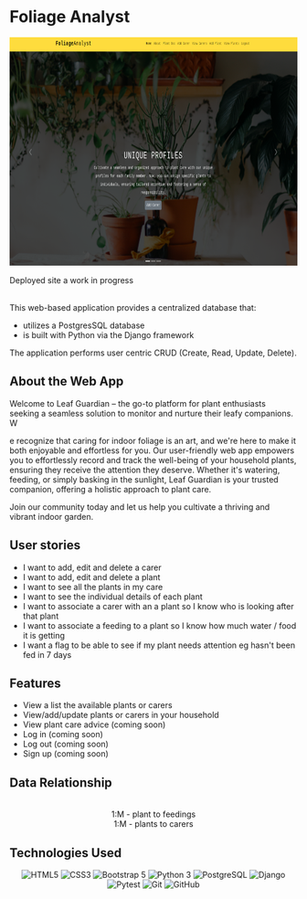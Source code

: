 # Foliage Analyst

<div align="center">

  <img src="./main_app/static/images/homepage.png" width="700" height="400">

</div>

Deployed site a work in progress

<div align="center">

</div>

<div align="left">
<br>
This web-based application provides a centralized database that: 

- utilizes a PostgresSQL database
- is built with Python via the Django framework 


The application performs user centric CRUD (Create, Read, Update, Delete).

## About the Web App

Welcome to Leaf Guardian – the go-to platform for plant enthusiasts seeking a seamless solution to monitor and nurture their leafy companions. W

e recognize that caring for indoor foliage is an art, and we're here to make it both enjoyable and effortless for you. Our user-friendly web app empowers you to effortlessly record and track the well-being of your household plants, ensuring they receive the attention they deserve. Whether it's watering, feeding, or simply basking in the sunlight, Leaf Guardian is your trusted companion, offering a holistic approach to plant care. 

Join our community today and let us help you cultivate a thriving and vibrant indoor garden.

## User stories
- I want to add, edit and delete a carer
- I want to add, edit and delete a plant
- I want to see all the plants in my care
- I want to see the individual details of each plant
- I want to associate a carer with an a plant so I know who is looking after that plant
- I want to associate a feeding to a plant so I know how much water / food it is getting 
- I want a flag to be able to see if my plant needs attention eg hasn't been fed in 7 days

## Features
- View a list the available plants or carers
- View/add/update plants or carers in your household
- View plant care advice (coming soon)
- Log in (coming soon)
- Log out (coming soon)
- Sign up (coming soon)
</div>

<div align="left">

</div>

## Data Relationship
<div align="center">
<!-- <br>
<img src="./public/images/datav2.png" width="400" height="400">
<br> -->
<br>
1:M
- plant to feedings
<br>
1:M
- plants to carers   
</div>


<!-- 
<div align="left">

## Screengrabs
| Logon View                                                                     | Sign Up View                                                                                    | Account View - Parent                                                                       | Find a nanny view                                                    |
| ------------------------------------------------------------------------------ | ------------------------------------------------------------------------------------------------ | ------------------------------------------------------------------------------------- | ---------------------------------------------------------------------- |
| <img src="./public/logon.png" title="Logon page"> | <img src="./public/signup.png" title="Sign up page" /> | <img src="./public/account_page.png" title="Account view page" /> | <img src="./public/nanny.png" title="Find a nanny page" /> |

</div> -->

<div align="left">

## Technologies Used

<div align="center">

![HTML5](https://img.shields.io/badge/-HTML5-05122A?style=flat&logo=html5)
![CSS3](https://img.shields.io/badge/-CSS3-05122A?style=flat&logo=css3)
![Bootstrap 5](https://img.shields.io/badge/-Bootstrap%205-05122A?style=flat&logo=bootstrap)
![Python 3](https://img.shields.io/badge/-Python%203-05122A?style=flat&logo=python)
![PostgreSQL](https://img.shields.io/badge/-PostgreSQL-05122A?style=flat&logo=postgresql)
![Django](https://img.shields.io/badge/-Django-05122A?style=flat&logo=django)
![Pytest](https://img.shields.io/badge/-Pytest-05122A?style=flat&logo=pytest)
![Git](https://img.shields.io/badge/-Git-05122A?style=flat&logo=git)
![GitHub](https://img.shields.io/badge/-GitHub-05122A?style=flat&logo=github)

</div>

</div>
